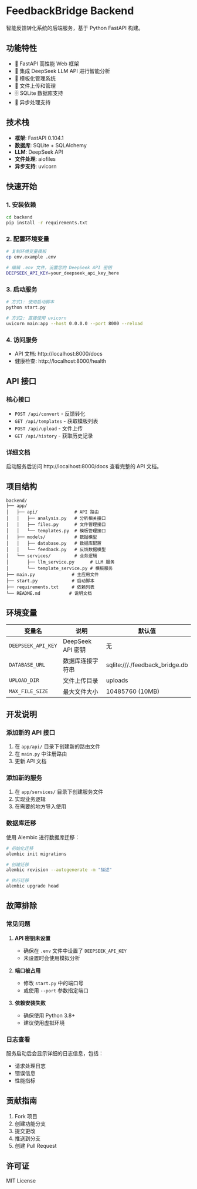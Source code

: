 # FeedbackBridge Backend

智能反馈转化系统的后端服务，基于 Python FastAPI 构建。

## 功能特性

- 🚀 FastAPI 高性能 Web 框架
- 🤖 集成 DeepSeek LLM API 进行智能分析
- 📝 模板化管理系统
- 📁 文件上传和管理
- 🗄️ SQLite 数据库支持
- 🔄 异步处理支持

## 技术栈

- **框架**: FastAPI 0.104.1
- **数据库**: SQLite + SQLAlchemy
- **LLM**: DeepSeek API
- **文件处理**: aiofiles
- **异步支持**: uvicorn

## 快速开始

### 1. 安装依赖

```bash
cd backend
pip install -r requirements.txt
```

### 2. 配置环境变量

```bash
# 复制环境变量模板
cp env.example .env

# 编辑 .env 文件，设置您的 DeepSeek API 密钥
DEEPSEEK_API_KEY=your_deepseek_api_key_here
```

### 3. 启动服务

```bash
# 方式1: 使用启动脚本
python start.py

# 方式2: 直接使用 uvicorn
uvicorn main:app --host 0.0.0.0 --port 8000 --reload
```

### 4. 访问服务

- API 文档: http://localhost:8000/docs
- 健康检查: http://localhost:8000/health

## API 接口

### 核心接口

- `POST /api/convert` - 反馈转化
- `GET /api/templates` - 获取模板列表
- `POST /api/upload` - 文件上传
- `GET /api/history` - 获取历史记录

### 详细文档

启动服务后访问 http://localhost:8000/docs 查看完整的 API 文档。

## 项目结构

```
backend/
├── app/
│   ├── api/              # API 路由
│   │   ├── analysis.py   # 分析相关接口
│   │   ├── files.py      # 文件管理接口
│   │   └── templates.py  # 模板管理接口
│   ├── models/           # 数据模型
│   │   ├── database.py   # 数据库配置
│   │   └── feedback.py   # 反馈数据模型
│   └── services/         # 业务逻辑
│       ├── llm_service.py      # LLM 服务
│       └── template_service.py # 模板服务
├── main.py              # 主应用文件
├── start.py             # 启动脚本
├── requirements.txt     # 依赖列表
└── README.md           # 说明文档
```

## 环境变量

| 变量名 | 说明 | 默认值 |
|--------|------|--------|
| `DEEPSEEK_API_KEY` | DeepSeek API 密钥 | 无 |
| `DATABASE_URL` | 数据库连接字符串 | sqlite:///./feedback_bridge.db |
| `UPLOAD_DIR` | 文件上传目录 | uploads |
| `MAX_FILE_SIZE` | 最大文件大小 | 10485760 (10MB) |

## 开发说明

### 添加新的 API 接口

1. 在 `app/api/` 目录下创建新的路由文件
2. 在 `main.py` 中注册路由
3. 更新 API 文档

### 添加新的服务

1. 在 `app/services/` 目录下创建服务文件
2. 实现业务逻辑
3. 在需要的地方导入使用

### 数据库迁移

使用 Alembic 进行数据库迁移：

```bash
# 初始化迁移
alembic init migrations

# 创建迁移
alembic revision --autogenerate -m "描述"

# 执行迁移
alembic upgrade head
```

## 故障排除

### 常见问题

1. **API 密钥未设置**
   - 确保在 `.env` 文件中设置了 `DEEPSEEK_API_KEY`
   - 未设置时会使用模拟分析

2. **端口被占用**
   - 修改 `start.py` 中的端口号
   - 或使用 `--port` 参数指定端口

3. **依赖安装失败**
   - 确保使用 Python 3.8+
   - 建议使用虚拟环境

### 日志查看

服务启动后会显示详细的日志信息，包括：
- 请求处理日志
- 错误信息
- 性能指标

## 贡献指南

1. Fork 项目
2. 创建功能分支
3. 提交更改
4. 推送到分支
5. 创建 Pull Request

## 许可证

MIT License
